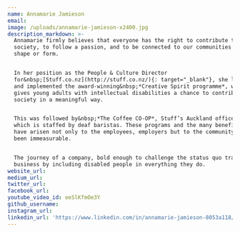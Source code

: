 ```yaml
---
name: Annamarie Jamieson
email:
image: /uploads/annamarie-jamieson-x2400.jpg
description_markdown: >-
  Annamarie firmly believes that everyone has the right to contribute to
  society, to follow a passion, and to be connected to our communities in some
  shape or form.


  In her position as the People & Culture Director
  for&nbsp;[Stuff.co.nz](http://stuff.co.nz/){: target="_blank"}, she launched
  and implemented the award-winning&nbsp;*Creative Spirit programme*, which
  gives young adults with intellectual disabilities a chance to contribute to
  society in a meaningful way.


  This was followed by&nbsp;*The Coffee CO-OP*, Stuff’s Auckland office cafe,
  which is staffed by deaf baristas. These programs and the many benefits that
  have arisen not only to the employees, employers but to the community have
  been immeasurable.


  The journey of a company, bold enough to challenge the status quo transforming
  business by including disabled people in everything they do.
website_url:
medium_url:
twitter_url:
facebook_url:
youtube_video_id: oeSlKfmOe3Y
github_username:
instagram_url:
linkedin_url: 'https://www.linkedin.com/in/annamarie-jamieson-8053a118/'
---
```

